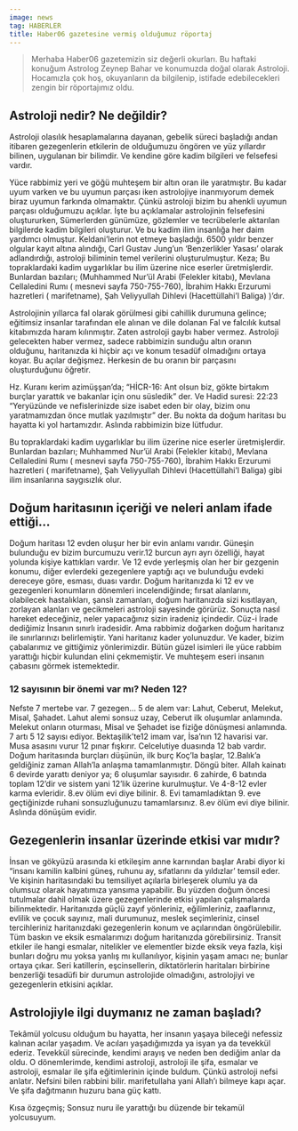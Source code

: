 ```yaml
---
image: news
tag: HABERLER
title: Haber06 gazetesine vermiş olduğumuz röportaj
---
```


> Merhaba Haber06 gazetemizin siz değerli okurları. Bu haftaki konuğum Astrolog Zeynep Bahar ve konumuzda doğal olarak Astroloji. Hocamızla çok hoş, okuyanların da bilgilenip, istifade edebilecekleri zengin bir röportajımız oldu.

## Astroloji nedir? Ne değildir?
Astroloji olasılık hesaplamalarına dayanan, gebelik süreci başladığı andan itibaren gezegenlerin etkilerin de olduğumuzu öngören ve yüz yıllardır bilinen, uygulanan bir bilimdir. Ve kendine göre kadim bilgileri ve felsefesi vardır. 

Yüce rabbimiz yeri ve göğü muhteşem bir altın oran ile yaratmıştır. Bu kadar uyum varken ve bu uyumun parçası iken astrolojiye inanmıyorum demek biraz uyumun farkında olmamaktır. Çünkü astroloji bizim bu ahenkli uyumun parçası olduğumuzu açıklar. İşte bu açıklamalar astrolojinin felsefesini oluştururken, Sümerlerden günümüze, gözlemler ve tecrübelerle aktarılan bilgilerde kadim bilgileri oluşturur. Ve bu kadim ilim insanlığa her daim yardımcı olmuştur. Keldani’lerin not etmeye başladığı. 6500 yıldır benzer olgular kayıt altına alındığı, Carl Gustav Jung’un ‘Benzerlikler Yasası’ olarak adlandırdığı, astroloji biliminin temel verilerini oluşturulmuştur. Keza; Bu topraklardaki kadim uygarlıklar bu ilim üzerine nice eserler üretmişlerdir. Bunlardan bazıları; (Muhhammed Nur’ül Arabi (Felekler kitabı), Mevlana Cellaledini Rumı ( mesnevi sayfa 750-755-760), İbrahim Hakkı Erzurumi hazretleri ( marifetname), Şah Veliyyullah Dihlevi (Hacettüllahi’l Baliga) )’dır. 

Astrolojinin yıllarca fal olarak görülmesi gibi cahillik durumuna gelince; eğitimsiz insanlar tarafından ele alınan ve dile dolanan Fal ve falcılık kutsal kitabımızda haram kılınmıştır. Zaten astroloji gaybı haber vermez. Astroloji gelecekten haber vermez, sadece rabbimizin sunduğu altın oranın olduğunu, haritanızda ki hiçbir açı ve konum tesadüf olmadığını ortaya koyar. Bu açılar değişmez. Herkesin de bu oranın bir parçasını oluşturduğunu öğretir.

Hz. Kuranı kerim azimüşşan’da; “HİCR-16: Ant olsun biz, gökte birtakım burçlar yarattık ve bakanlar için onu süsledik” der. Ve Hadid suresi: 22:23 “Yeryüzünde ve nefislerinizde size isabet eden bir olay, bizim onu yaratmamızdan önce mutlak yazılmıştır” der. Bu nokta da doğum haritası bu hayatta ki yol hartamızdır. Aslında rabbimizin bize lütfudur.

Bu topraklardaki kadim uygarlıklar bu ilim üzerine nice eserler üretmişlerdir. Bunlardan bazıları; Muhhammed Nur’ül Arabi (Felekler kitabı), Mevlana Cellaledini Rumı ( mesnevi sayfa 750-755-760), İbrahim Hakkı Erzurumi hazretleri ( marifetname), Şah Veliyyullah Dihlevi (Hacettüllahi’l Baliga) gibi ilim insanlarına saygısızlık olur.

## Doğum haritasının içeriği ve neleri anlam ifade ettiği…

Doğum haritası 12 evden oluşur her bir evin anlamı varıdır. Güneşin bulunduğu ev bizim burcumuzu verir.12 burcun ayrı ayrı özelliği, hayat yolunda kişiye kattıkları vardır. Ve 12 evde yerleşmiş olan her bir gezgenin konumu, diğer evlerdeki gezegenlere yaptığı açı ve bulunduğu evdeki dereceye göre, esması, duası vardır. Doğum haritanızda ki 12 ev ve gezegenleri konumların dönemleri incelendiğinde; fırsat alanlarını, olabilecek hastalıkları, şanslı zamanları, doğum haritanızda sizi kısıtlayan, zorlayan alanları ve gecikmeleri astroloji sayesinde görürüz. Sonuçta nasıl hareket edeceğiniz, neler yapacağınız sizin iradeniz içindedir. Cüz-i İrade dediğimiz İnsanın sınırlı iradesidir. Ama rabbimiz doğarken doğum haritanız ile sınırlarınızı belirlemiştir. Yani haritanız kader yolunuzdur. Ve kader, bizim çabalarımız ve gittiğimiz yönlerimizdir. Bütün güzel isimleri ile yüce rabbim yarattığı hiçbir kulundan elini çekmemiştir. Ve muhteşem eseri insanın çabasını görmek istemektedir. 

### 12 sayısının bir önemi var mı? Neden 12?

Nefste 7 mertebe  var. 7 gezegen… 5 de alem var: Lahut, Ceberut, Melekut, Misal, Şahadet. Lahut alemi sonsuz uzay, Ceberut ilk oluşumlar anlamında. Melekut onların oturması, Misal ve Şehadet ise fiziğe dönüşmesi anlamında. 7 artı 5 12 sayısı ediyor. Bektaşilik’te12 imam var,  İsa’nın 12 havarisi var. Musa asasını vurur 12 pınar fışkırır. Celcelutiye duasında 12 bab vardır. Doğum haritasında burçları düşünün, ilk burç Koç’la başlar, 12.Balık’a geldiğiniz zaman Allah’la anlaşma tamamlanmıştır. Döngü biter. Allah kainatı 6 devirde yarattı deniyor ya; 6 oluşumlar sayısıdır. 6 zahirde, 6 batında toplam 12’dir ve sistem yani 12’lik üzerine kurulmuştur. Ve 4-8-12 evler karma evleridir. 8.ev ölüm evi diye bilinir. 8. Evi tamamladıktan 9. eve geçtiğinizde ruhani sonsuzluğunuzu tamamlarsınız. 8.ev ölüm evi diye bilinir. Aslında dönüşüm evidir.

## Gezegenlerin insanlar üzerinde etkisi var mıdır?

İnsan ve gökyüzü arasında ki etkileşim anne karnından başlar Arabi diyor ki “insanı kamilin kalbini güneş, ruhunu ay, sıfatlarını da yıldızlar’ temsil eder. Ve kişinin haritasındaki bu temsiliyet açılarla birleşerek olumlu ya da olumsuz olarak hayatımıza yansıma yapabilir. Bu yüzden doğum öncesi tutulmalar dahil olmak üzere gezegenlerinde etkisi yapılan çalışmalarda bilinmektedir. Haritanızda güçlü zayıf yönleriniz, eğilimleriniz, zaaflarınız, evlilik ve çocuk sayınız, mali durumunuz, meslek seçimleriniz, cinsel tercihleriniz haritanızdaki gezegenlerin konum ve açılarından öngörülebilir. Tüm baskın ve eksik esmalarımızı doğum haritanızda görebilirsiniz. Transit etkiler ile hangi esmalar, nitelikler ve elementler bizde eksik veya fazla, kişi bunları doğru mu yoksa yanlış mı kullanılıyor, kişinin yaşam amacı ne; bunlar ortaya çıkar. Seri katillerin, eşcinsellerin, diktatörlerin haritaları birbirine benzerliği tesadüfi bir durumun astrolojide olmadığını, astrolojiyi ve gezegenlerin etkisini açıklar.

## Astrolojiyle ilgi duymanız ne zaman başladı?

Tekâmül yolcusu olduğum bu hayatta, her insanın yaşaya bileceği nefessiz kalınan acılar yaşadım. Ve acıları yaşadığımızda ya isyan ya da tevekkül ederiz. Tevekkül sürecinde, kendimi arayış ve neden ben dediğim anlar da oldu. O dönemlerimde, kendimi astroloji, astroloji ile şifa, esmalar ve astroloji, esmalar ile şifa eğitimlerinin içinde buldum. Çünkü astroloji nefsi anlatır. Nefsini bilen rabbini bilir. marifetullaha yani Allah’ı bilmeye kapı açar. Ve şifa dağıtmanın huzuru bana güç kattı.

Kısa özgeçmiş; Sonsuz nuru ile yarattığı bu düzende bir tekamül yolcusuyum.
